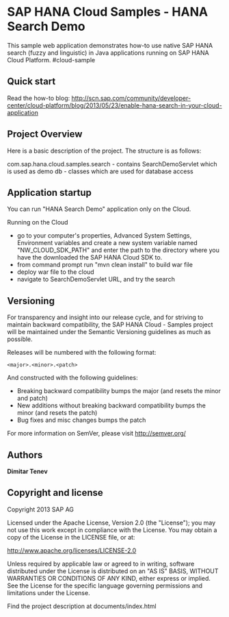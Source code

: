 SAP HANA Cloud Samples - HANA Search Demo
==========================================

This sample web application demonstrates how-to use native SAP HANA search (fuzzy and linguistic) in Java applications running on SAP HANA Cloud Platform. #cloud-sample 

Quick start
-----------

Read the how-to blog: http://scn.sap.com/community/developer-center/cloud-platform/blog/2013/05/23/enable-hana-search-in-your-cloud-application

Project Overview
----------------

Here is a basic description of the project. The structure is as follows:

com.sap.hana.cloud.samples.search - contains SearchDemoServlet which is used as demo
	db - classes which are used for database access
	
		
Application startup
-------------------

You can run "HANA Search Demo" application only on the Cloud.

Running on the Cloud
 - go to your computer's properties, Advanced System Settings, Environment variables and create a new system variable named "NW_CLOUD_SDK_PATH" and 
 enter the path to the directory where you have the downloaded the SAP HANA Cloud SDK to.
 - from command prompt run "mvn clean install" to build war file
 - deploy war file to the cloud
 - navigate to SearchDemoServlet URL, and try the search

Versioning
----------

For transparency and insight into our release cycle, and for striving to maintain backward compatibility, the SAP HANA Cloud - Samples project will be maintained under the Semantic Versioning guidelines as much as possible.

Releases will be numbered with the following format:

`<major>.<minor>.<patch>`

And constructed with the following guidelines:

* Breaking backward compatibility bumps the major (and resets the minor and patch)
* New additions without breaking backward compatibility bumps the minor (and resets the patch)
* Bug fixes and misc changes bumps the patch

For more information on SemVer, please visit http://semver.org/

Authors
-------

**Dimitar Tenev**

Copyright and license
---------------------

Copyright 2013 SAP AG

Licensed under the Apache License, Version 2.0 (the "License");
you may not use this work except in compliance with the License.
You may obtain a copy of the License in the LICENSE file, or at:

   http://www.apache.org/licenses/LICENSE-2.0

Unless required by applicable law or agreed to in writing, software
distributed under the License is distributed on an "AS IS" BASIS,
WITHOUT WARRANTIES OR CONDITIONS OF ANY KIND, either express or implied.
See the License for the specific language governing permissions and
limitations under the License.

Find the project description at documents/index.html

